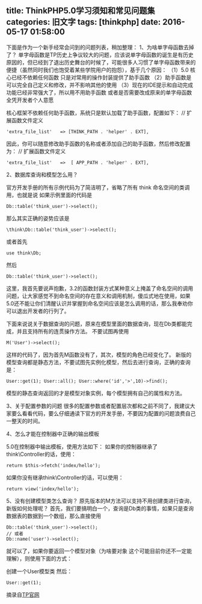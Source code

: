 title:  ThinkPHP5.0学习须知和常见问题集
categories: 旧文字
tags: [thinkphp]
date: 2016-05-17 01:58:00
---
下面是作为一个新手经常会问到的问题列表，稍加整理：
1、为啥单字母函数去掉了？
单字母函数是TP历史上争议较大的问题，应该说单字母函数的诞生是有历史原因的，但已经到了退出历史舞台的时候了，可能很多人习惯了单字母函数带来的便捷（虽然同时我们也饱受着某些学院用户的抱怨），基于几个原因：
（1）5.0 核心已经不依赖任何函数 只是对常用的操作封装提供了助手函数
（2）助手函数是可以完全自己定义和修改，并不影响其他的使用 
（3）现在的IDE提示和自动完成功能已经非常强大了，所以用不用助手函数 或者是否需要改成原来的单字母函数 全凭开发者个人意愿 

核心框架不依赖任何助手函数，系统只是默认加载了助手函数，配置如下：
// 扩展函数文件定义

    'extra_file_list'   => [THINK_PATH . 'helper' . EXT],

因此，你可以随意修改助手函数的名称或者添加自己的助手函数，然后修改配置为：
// 扩展函数文件定义

    'extra_file_list'   =>  [ APP_PATH . 'helper' . EXT],

2、数据库查询和模型怎么用？

官方开发手册的所有示例代码为了简洁明了，省略了所有 think 命名空间的类调用，也就是说 如果示例里面的代码是

    Db::table('think_user')->select();

那么其实正确的姿势应该是

    \think\Db::table('think_user')->select();

或者首先

    use think\Db;


然后

    Db::table('think_user')->select();


这里，我首先要说声抱歉，3.2的函数封装方式某种意义上掩盖了命名空间的调用问题，让大家感觉不到命名空间的存在意义和调用机制，傻瓜式地在使用，如果5.0还不能让你们清醒认识并掌握到命名空间应该是怎么调用的话，那么我奉劝你可以退出开发者的行列了。 

下面来说说关于数据查询的问题，原来在模型里面的数据查询，现在Db类都能完成，并且支持所有的连贯操作方法。 不要试图再使用

    M('User')->select();


这样的代码了，因为首先M函数没有了，其次，模型的角色已经变化了。 新版的模型查询都是静态方法，不要试图先实例化模型，然后去进行查询，正确的查询是：

    User::get(1); User::all(); User::where('id','>',10)->find(); 


模型的静态查询返回的才是模型对象实例，每个模型拥有自己的属性和方法。

3、关于配置参数的问题
很多的配置参数或者配置层次都和之前不同了，我建议大家要么看看代码，要么仔细通读下官方的开发手册，不要因为配置的问题浪费自己一整天的时间。

4、怎么才能在控制器中正确的输出模板

5.0在控制器中输出模板，使用方法如下：
如果你的控制器继承了 think\Controller的话，使用：

    return $this->fetch('index/hello');

如果你没有继承think\Controller的话，可以使用：

    return view('index/hello');

5、没有创建模型类怎么查询？
原先版本的M方法可以支持不用创建类进行查询，新版如何处理呢？ 
首先，我们要搞明白一个，查询是Db类的事情，如果只是查询数据表的数据到一个数组，那么直接使用

    Db::table('think_user')->select();
    // 或者
    Db::name('user')->select();

就可以了，如果你要返回一个模型对象（为啥要对象 这个可能目前你还不一定能理解），则使用下面的方式：

创建一个User模型类 然后：

    User::get(1);

摘录自[TP官网][1]


  [1]: http://www.thinkphp.cn/
